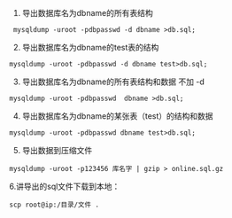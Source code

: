 1. 导出数据库名为dbname的所有表结构
```shell
 mysqldump -uroot -pdbpasswd -d dbname >db.sql;
```
2. 导出数据库名为dbname的test表的结构
```shell
mysqldump -uroot -pdbpasswd -d dbname test>db.sql;
```

3. 导出数据库名为dbname的所有表结构和数据 不加 -d
```shell
mysqldump -uroot -pdbpasswd  dbname >db.sql;
```

4. 导出数据库名为dbname的某张表（test）的结构和数据
```shell
mysqldump -uroot -pdbpasswd dbname test>db.sql;
```
5. 导出数据到压缩文件
```shell
mysqldump -uroot -p123456 库名字 | gzip > online.sql.gz
```
6.讲导出的sql文件下载到本地：
```shell
scp root@ip:/目录/文件 .
```
